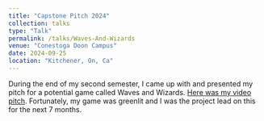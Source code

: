 ```yaml
---
title: "Capstone Pitch 2024"
collection: talks
type: "Talk"
permalink: /talks/Waves-And-Wizards
venue: "Conestoga Doon Campus"
date: 2024-09-25
location: "Kitchener, On, Ca"
---
```


During the end of my second semester, I came up with and presented my pitch for a potential game called Waves and Wizards. [Here was my video pitch](https://www.youtube.com/watch?v=UzjeSfxdycg). Fortunately, my game was greenlit and I was the project lead on this for the next 7 months.
